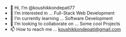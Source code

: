 - 👋 Hi, I’m @koushikkondepati77
- 👀 I’m interested in ... Full-Stack Web Development
- 🌱 I’m currently learning ... Software Development
- 💞️ I’m looking to collaborate on ... Some cool Projects
- 📫 How to reach me ... koushikkondepati@gmail.com

<!---
koushikkondepati77/koushikkondepati77 is a ✨ special ✨ repository because its `README.md` (this file) appears on your GitHub profile.
You can click the Preview link to take a look at your changes.
--->

